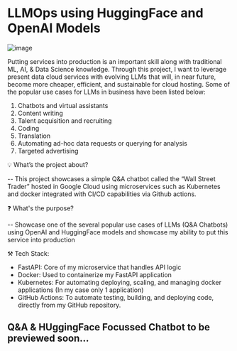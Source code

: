# LLMOps using HuggingFace and OpenAI Models


![image](https://github.com/user-attachments/assets/824670a5-62f9-42bf-b7f5-bc137112b54f)


Putting services into production is an important skill along with traditional ML, AI, & Data Science knowledge. Through this project, I want to leverage present data cloud services with evolving LLMs that will, in near future, become more cheaper, efficient, and sustainable for cloud hosting. Some of the popular use cases for LLMs in business have been listed below:

1. Chatbots and virtual assistants
2. Content writing
3. Talent acquisition and recruiting
4. Coding
5. Translation
6. Automating ad-hoc data requests or querying for analysis
7. Targeted advertising

💡 What’s the project about?

-- This project showcases a simple Q&A chatbot called the “Wall Street Trader” hosted in Google Cloud using microservices such as Kubernetes and docker integrated with CI/CD capabilities via Github actions. 

❓ What's the purpose?

-- Showcase one of the several popular use cases of LLMs (Q&A Chatbots) using OpenAI and HuggingFace models and showcase my ability to put this service into production 

⚒ Tech Stack:
- FastAPI: Core of my microservice that handles API logic
- Docker: Used to containerize my FastAPI application
- Kubernetes: For automating deploying, scaling, and managing docker applications (In my case only 1 application)
- GitHub Actions: To automate testing, building, and deploying code, directly from my GitHub repository.



## Q&A & HUggingFace Focussed Chatbot to be previewed soon...
